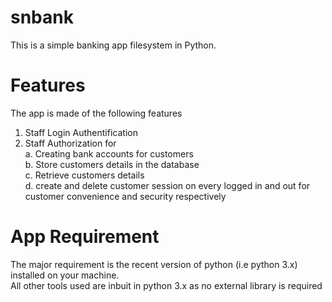 # <h1>snbank</h1>
This is a simple banking app filesystem in Python.

# Features
The app is made of the following features
 1. Staff Login Authentification
 2. Staff Authorization for <br>
    a. Creating bank accounts for customers <br>
    b. Store customers details in the database <br>
    c. Retrieve customers details <br>
    d. create and delete customer session on every logged in and out for customer convenience and security respectively
    
# App Requirement
The major requirement is the recent version of python (i.e python 3.x) installed on your machine. <br>
All other tools used are inbuit in python 3.x as no external library is required
